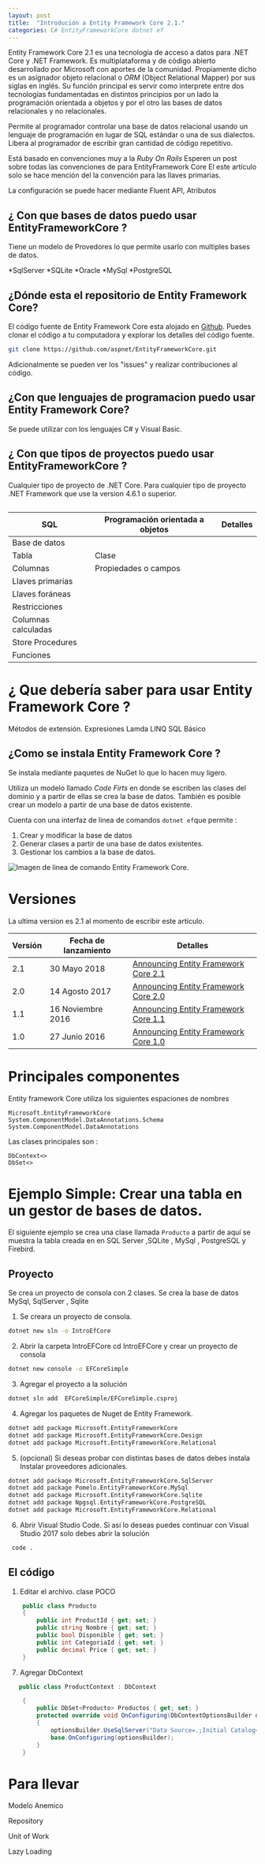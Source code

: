 ```yaml
---
layout: post
title:  "Introdución a Entity Framework Core 2.1."
categories: C# EntityFrameworkCore dotnet ef
---
```


Entity Framework Core 2.1 es una tecnología de acceso a datos para .NET Core y .NET Framework. Es multiplataforma y de código abierto desarrollado por Microsoft con aportes de la comunidad. 
Propiamente dicho es un asignador objeto relacional o _ORM_ (Object Relational Mapper) por sus siglas en inglés. Su función principal es servir como interprete entre dos tecnologías fundamentadas en distintos principios por un lado la programación orientada a objetos y por el otro las bases de datos relacionales y no relacionales.

Permite al programador controlar una base de datos relacional usando un lenguaje de programación en lugar de SQL estándar o una de sus dialectos. 
Libera al programador de escribir gran cantidad de código repetitivo.

Está basado en convenciones muy a la _Ruby On Rails_ 
Esperen un post sobre todas las convenciones de para EntityFramework Core El este artículo solo se hace mención del la convención para las llaves primarias.

La configuración se puede hacer mediante Fluent API, Atributos

## ¿ Con que bases de datos puedo usar EntityFrameworkCore ?

Tiene un modelo de Provedores lo que permite usarlo con multiples bases de datos.

*SqlServer
*SQLite
*Oracle
*MySql
*PostgreSQL

## ¿Dónde esta el repositorio de Entity Framework Core?

El código fuente de Entity Framework Core esta alojado en [Github](https://github.com/aspnet/EntityFrameworkCore).
Puedes clonar el código a tu computadora y explorar los detalles del código fuente.

```bash
git clone https://github.com/aspnet/EntityFrameworkCore.git 
```

Adicionalmente se pueden ver los "issues" y realizar contribuciones al código.

## ¿Con que lenguajes de programacion puedo usar Entity Framework Core?

Se puede utilizar con los lenguajes C# y Visual Basic.

## ¿ Con que tipos de proyectos puedo usar EntityFrameworkCore ?

Cualquier tipo de proyecto de .NET Core.
Para cualquier tipo de proyecto .NET Framework que use la version 4.6.1 o superior.

##

SQL             | Programación orientada a objetos|  Detalles
----------------| ---------------------------------|-----------
Base de datos   ||
Tabla           | Clase                            |
Columnas        | Propiedades o campos             |
Llaves primarias||
Llaves foráneas ||
Restricciones   ||
Columnas calculadas   ||
Store Procedures  ||
Funciones  ||

# ¿ Que debería saber para usar Entity Framework Core ?

Métodos de extensión.
Expresiones Lamda
LINQ
SQL Básico

## ¿Como se instala Entity Framework Core ?

Se instala mediante paquetes de NuGet lo que lo hacen muy ligero.

Utiliza un modelo llamado _Code Firts_ en donde se escriben las clases del dominio y a partir de ellas se crea la base de datos.
También es posible crear un modelo a partir de una base de datos existente.

Cuenta con una interfaz de linea de comandos  ```dotnet ef```que permite :

1. Crear y modificar la base de datos
2. Generar clases a partir de una base de datos existentes.
3. Gestionar los cambios a la base de datos. 

![Imagen de linea de comando Entity Framework Core.](/img/efcoretools.PNG)


# Versiones 

La ultima version es 2.1 al momento de escribir este artículo.

Versión | Fecha de lanzamiento|  Detalles
--------| --------------------|-----------
2.1     | 30 Mayo 2018        |[Announcing Entity Framework Core 2.1](https://blogs.msdn.microsoft.com/dotnet/2018/05/30/announcing-entity-framework-core-2-1/)
2.0     | 14 Agosto 2017      |[Announcing Entity Framework Core 2.0](https://blogs.msdn.microsoft.com/dotnet/2017/08/14/announcing-entity-framework-core-2-0/)
1.1     | 16 Noviembre 2016   |[Announcing Entity Framework Core 1.1](https://blogs.msdn.microsoft.com/dotnet/2016/11/16/announcing-entity-framework-core-1-1/)
1.0     | 27 Junio 2016       |[Announcing Entity Framework Core 1.0](https://blogs.msdn.microsoft.com/dotnet/2016/06/27/entity-framework-core-1-0-0-available/)

# Principales componentes

Entity framework Core utiliza los siguientes  espaciones de nombres 

```
Microsoft.EntityFrameworkCore
System.ComponentModel.DataAnnotations.Schema
System.ComponentModel.DataAnnotations
```

Las clases principales son :

```
DbContext<>
DbSet<>
```

# Ejemplo Simple: Crear una tabla en un gestor de bases de datos. 

El siguiente ejemplo se crea una clase llamada ```Producto``` a partir de aquí se muestra la tabla creada en en SQL Server ,SQLite , MySql  , PostgreSQL y Firebird.

## Proyecto

Se crea un proyecto de consola con 2 clases. 
Se crea la base de datos MySql, SqlServer , Sqlite 

1. Se creara un proyecto de consola.

```bash
dotnet new sln -o IntroEfCore  
```

2. Abrir la carpeta IntroEFCore cd IntroEFCore y crear un proyecto de consola

 ```bash
dotnet new console -o EFCoreSimple
 ```

3. Agregar el proyecto a la solución

```bash
dotnet sln add  EFCoreSimple/EFCoreSimple.csproj
```

4. Agregar los paquetes de Nuget de Entity Framework.

```bash
dotnet add package Microsoft.EntityFrameworkCore
dotnet add package Microsoft.EntityFrameworkCore.Design
dotnet add package Microsoft.EntityFrameworkCore.Relational
```

5. (opcional) Si deseas probar con distintas bases de datos debes instala Instalar proveedores adicionales.

```bash
dotnet add package Microsoft.EntityFrameworkCore.SqlServer
dotnet add package Pomelo.EntityFrameworkCore.MySql
dotnet add package Microsoft.EntityFrameworkCore.Sqlite
dotnet add package Npgsql.EntityFrameworkCore.PostgreSQL
dotnet add package Microsoft.EntityFrameworkCore.Relational
```

6. Abrir Visual Studio Code. Si así lo deseas puedes continuar con Visual Studio 2017 solo debes abrir la solución 

```bash
 code .
```
## El código 

1. Editar el archivo. clase POCO

```cs
    public class Producto
    {
        public int ProductId { get; set; }
        public string Nombre { get; set; }
        public bool Disponible { get; set; }
        public int CategoriaId { get; set; }
        public decimal Price { get; set; }
    }
```

7. Agregar DbContext

```cs
   public class ProductContext : DbContext

    {
        public DbSet<Producto> Productos { get; set; }
        protected override void OnConfiguring(DbContextOptionsBuilder optionsBuilder)
        {
            optionsBuilder.UseSqlServer("Data Source=.;Initial Catalog=EfCoreDb;Integrated Security=True");
            base.OnConfiguring(optionsBuilder);
        }
    }
```

# Para llevar

Modelo Anemico

Repository 

Unit of Work

Lazy Loading